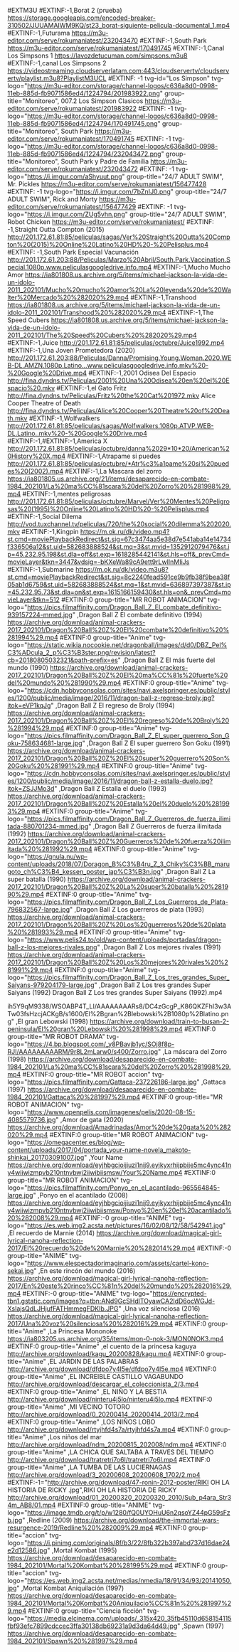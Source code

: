 #EXTM3U
#EXTINF:-1,Borat 2 (prueba)
https://storage.googleapis.com/encoded-breaker-310502/JUUAMAIWM9KQ/st23_borat-siguiente-pelicula-documental_1.mp4
#EXTINF:-1,Futurama
https://m3u-editor.com/serve/rokumaniatest/232043470
#EXTINF:-1,South Park
https://m3u-editor.com/serve/rokumaniatest/170491745
#EXTINF:-1,Canal Los Simpsons 1
https://lavozdetucuman.com/simpsons.m3u8
#EXTINF:-1,canal Los Simpsons 2
https://videostreaming.cloudserverlatam.com:443/cloudservertv/cloudservertv/playlist.m3u8?PlaylistM3UCL
#EXTINF: -1 tvg-id="Los Simpson" tvg-logo="https://m3u-editor.com/storage/channel-logos/c636a8d0-0998-11eb-885d-fb9071586ed4/1224794/201983922.png" group-title="Monitoreo", 007.2 Los Simpson Clasicos
https://m3u-editor.com/serve/rokumaniatest/201983922
#EXTINF: -1 tvg-logo="https://m3u-editor.com/storage/channel-logos/c636a8d0-0998-11eb-885d-fb9071586ed4/1224794/170491745.png" group-title="Monitoreo", South Park
https://m3u-editor.com/serve/rokumaniatest/170491745
#EXTINF: -1 tvg-logo="https://m3u-editor.com/storage/channel-logos/c636a8d0-0998-11eb-885d-fb9071586ed4/1224794/232043472.png" group-title="Monitoreo", South Park y Padre de Familia
https://m3u-editor.com/serve/rokumaniatest/232043472
#EXTINF: -1 tvg-logo="https://i.imgur.com/aShyuut.png" group-title="24/7 ADULT SWIM", Mr. Pickles
https://m3u-editor.com/serve/rokumaniatest/156477428
#EXTINF: -1 tvg-logo="https://i.imgur.com/7bZnIJ0.png" group-title="24/7 ADULT SWIM", Rick and Morty
https://m3u-editor.com/serve/rokumaniatest/156477429
#EXTINF: -1 tvg-logo="https://i.imgur.com/ZUg5vhn.png" group-title="24/7 ADULT SWIM", Robot Chicken
https://m3u-editor.com/serve/rokumaniatest/
#EXTINF: -1,Straight Outta Compton (2015)
http://201.172.61.81:85/peliculas/sagas/Ver%20Straight%20Outta%20Compton%20(2015)%20Online%20Latino%20HD%20-%20Pelisplus.mp4
#EXTINF: -1,South Park Especial Vacunación
http://201.172.61.203:88/Peliculas/Marzo%20Abril/South.Park.Vaccination.Special.1080p.www.peliculasgoogledrive.info.mp4
#EXTINF:-1,Mucho Mucho Amor
https://ia801808.us.archive.org/5/items/michael-jackson-la-vida-de-un-idolo-2011_202101/Mucho%20mucho%20amor%20La%20leyenda%20de%20Walter%20Mercado%20%282020%29.mp4
#EXTINF:-1,Transhood
https://ia801808.us.archive.org/5/items/michael-jackson-la-vida-de-un-idolo-2011_202101/Transhood%20%282020%29.mp4
#EXTINF:-1,The Speed Cubers
https://ia801808.us.archive.org/5/items/michael-jackson-la-vida-de-un-idolo-2011_202101/The%20Speed%20Cubers%20%282020%29.mp4
#EXTINF:-1,Juice
http://201.172.61.81:85/peliculas/octubre/Juice1992.mp4
#EXTINF:-1,Una Joven Prometedora (2020)
http://201.172.61.203:88/Peliculas/Danna/Promising.Young.Woman.2020.WEB-DL.AMZN.1080p.Latino...www.peliculasgoogledrive.info.mkv%20-%20Google%20Drive.mp4
#EXTINF:-1,2001 Odisea Del Espacio
http://fina.dyndns.tv/Peliculas/2001%20Una%20Odisea%20en%20el%20Espacio%20.mkv
#EXTINF:-1,el Gato Fritz
http://fina.dyndns.tv/Peliculas/Fritz%20the%20Cat%201972.mkv
Alice Cooper Theatre of Death
http://fina.dyndns.tv/Peliculas/Alice%20Cooper%20Theatre%20of%20Death.mkv
#EXTINF:-1,Wolfwalkers
http://201.172.61.81:85/peliculas/sagas/Wolfwalkers.1080p.ATVP.WEB-DL.Latino..mkv%20-%20Google%20Drive.mp4
#EXTINF:-1,#EXTINF:-1,America X
http://201.172.61.81:85/peliculas/octubre/danna%2029*10*20/American%20History%20X.mp4
#EXTINF:-1,Atrapame si puedes
http://201.172.61.81:85/peliculas/octubre/*Atr%c3%a1pame%20si%20puedes%20(2002).mp4
#EXTINF:-1,La Mascara del zorro
https://ia801805.us.archive.org/21/items/desaparecido-en-combate-1984_202101/La%20ma%CC%81scara%20del%20Zorro%20%281998%29.mp4
#EXTINF:-1,mentes peligrosas
http://201.172.61.81:85/peliculas/octubre/Marvel/Ver%20Mentes%20Peligrosas%20(1995)%20Online%20Latino%20HD%20-%20Pelisplus.mp4
#EXTINF:-1,Social Dilema
http://vod.tuxchannel.tv/peliculas/720/the%20social%20dilemma%202020.mkv
#EXTINF:-1,Kingpin
https://m.ok.ru/dk/video.mp4?st.cmd=moviePlaybackRedirect&st.sig=67c3474aa5e38d7e541aba14e14734f336506a12&st.uid=582683888524&st.mq=3&st.mvid=1352912079476&st.ip=45.232.95.198&st.dla=off&st.exp=1618285442141&st.hls=off&_prevCmd=movieLayer&tkn=3447&vdsig=-bKXeWa89cA9ett9rLwlInMIiJs
#EXTINF:-1,Submarine
https://m.ok.ru/dk/video.m3u8?st.cmd=moviePlaybackRedirect&st.sig=8c2240fead591ce9b9fb38f9bea38f05ab1d6759&st.uid=582683888524&st.mq=1&st.mvid=636897397387&st.ip=45.232.95.73&st.dla=on&st.exp=1615166159430&st.hls=on&_prevCmd=movieLayer&tkn=512
#EXTINF:0 group-title="MR ROBOT ANIMACION" tvg-logo="https://pics.filmaffinity.com/Dragon_Ball_Z_El_combate_definitivo-939157224-mmed.jpg" ,Dragon Ball Z El combate definitivo (1994)
https://archive.org/download/animal-crackers-2017_202101/Dragon%20Ball%20Z%20El%20combate%20definitivo%20%281994%29.mp4
#EXTINF:0 group-title="Anime" tvg-logo="https://static.wikia.nocookie.net/dragonball/images/d/d0/DBZ_Pel%C3%ADcula_2_p%C3%B3ster.png/revision/latest?cb=20180805032321&path-prefix=es" ,Dragon Ball Z El más fuerte del mundo (1990)
https://archive.org/download/animal-crackers-2017_202101/Dragon%20Ball%20Z%20El%20ma%CC%81s%20fuerte%20del%20mundo%20%281990%29.mp4
#EXTINF:0 group-title="Anime" tvg-logo="https://cdn.hobbyconsolas.com/sites/navi.axelspringer.es/public/styles/1200/public/media/image/2016/11/dragon-ball-z-regreso-broly.jpg?itok=eVP1kqJg" ,Dragon Ball Z El regreso de Broly (1994)
https://archive.org/download/animal-crackers-2017_202101/Dragon%20Ball%20Z%20El%20regreso%20de%20Broly%20%281994%29.mp4
#EXTINF:0 group-title="Anime" tvg-logo="https://pics.filmaffinity.com/Dragon_Ball_Z_El_super_guerrero_Son_Goku-758634681-large.jpg" ,Dragon Ball Z El super guerrero Son Goku (1991)
https://archive.org/download/animal-crackers-2017_202101/Dragon%20Ball%20Z%20El%20super%20guerrero%20Son%20Goku%20%281991%29.mp4
#EXTINF:0 group-title="Anime" tvg-logo="https://cdn.hobbyconsolas.com/sites/navi.axelspringer.es/public/styles/1200/public/media/image/2016/11/dragon-ball-z-estalla-duelo.jpg?itok=ZSJJMo3d" ,Dragon Ball Z Estalla el duelo (1993)
https://archive.org/download/animal-crackers-2017_202101/Dragon%20Ball%20Z%20Estalla%20el%20duelo%20%281993%29.mp4
#EXTINF:0 group-title="Anime" tvg-logo="https://pics.filmaffinity.com/Dragon_Ball_Z_Guerreros_de_fuerza_ilimitada-880701234-mmed.jpg" ,Dragon Ball Z Guerreros de fuerza ilimitada (1992)
https://archive.org/download/animal-crackers-2017_202101/Dragon%20Ball%20Z%20Guerreros%20de%20fuerza%20ilimitada%20%281992%29.mp4
#EXTINF:0 group-title="Anime" tvg-logo="https://gnula.nu/wp-content/uploads/2018/07/Doragon_B%C3%B4ru_Z_3_Chiky%C3%BB_marugoto_ch%C3%B4_kessen_poster_jap%C3%B3n.jpg" ,Dragon Ball Z La super batalla (1990)
https://archive.org/download/animal-crackers-2017_202101/Dragon%20Ball%20Z%20La%20super%20batalla%20%281990%29.mp4
#EXTINF:0 group-title="Anime" tvg-logo="https://pics.filmaffinity.com/Dragon_Ball_Z_Los_Guerreros_de_Plata-796832567-large.jpg" ,Dragon Ball Z Los guerreros de plata (1993)
https://archive.org/download/animal-crackers-2017_202101/Dragon%20Ball%20Z%20Los%20guerreros%20de%20plata%20%281993%29.mp4
#EXTINF:0 group-title="Anime" tvg-logo="https://www.pelis24.to/old/wp-content/uploads/portadas/dragon-ball-z-los-mejores-rivales.png" ,Dragon Ball Z Los mejores rivales (1991)
https://archive.org/download/animal-crackers-2017_202101/Dragon%20Ball%20Z%20Los%20mejores%20rivales%20%281991%29.mp4
#EXTINF:0 group-title="Anime" tvg-logo="https://pics.filmaffinity.com/Dragon_Ball_Z_Los_tres_grandes_Super_Saiyans-979204179-large.jpg" ,Dragon Ball Z Los tres grandes Super Saiyans (1992)
Dragon Ball Z Los tres grandes Super Saiyans (1992).mp4

ih5Y9qM9338/WSOABP4T_LI/AAAAAAAARs8/DC4zGcgP_K86QKZFhI3w3ATw03fsHzcjACKgB/s1600/El%2Bgran%2Blebowski%2B1080p%2Blatino.png" ,El gran Lebowski (1998)
https://archive.org/download/train-to-busan-2-peninsula/El%20gran%20Lebowski%20%281998%29.mp4
#EXTINF:0 group-title="MR ROBOT DRAMA" tvg-logo="https://4.bp.blogspot.com/_y8PBavjb1yc/SOj8f8p-RJI/AAAAAAAAARM/9r8L2mLarw0/s400/Zorro.jpg" ,La máscara del Zorro (1998)
https://archive.org/download/desaparecido-en-combate-1984_202101/La%20ma%CC%81scara%20del%20Zorro%20%281998%29.mp4
#EXTINF:0 group-title="MR ROBOT accion" tvg-logo="https://pics.filmaffinity.com/Gattaca-237226186-large.jpg" ,Gattaca (1997)
https://archive.org/download/desaparecido-en-combate-1984_202101/Gattaca%20%281997%29.mp4
#EXTINF:0 group-title="MR ROBOT ANIMACION" tvg-logo="https://www.openpelis.com/imagenes/pelis/2020-08-15-4085579736.jpg" ,Amor de gata (2020)
https://archive.org/download/Amadrinadas/Amor%20de%20gata%20%282020%29.mp4
#EXTINF:0 group-title="MR ROBOT ANIMACION" tvg-logo="https://omegacenter.es/blog/wp-content/uploads/2017/04/portada_your-name-novela_makoto-shinkai_201703091007.jpg" ,Your Name
https://archive.org/download/eyjhbgcioijiuzi1nij9.eyjkyxrhijpbije5mc4ync41ny4wiiwizmpvb210ntnvbwj2iiwibiismsw/Your%20Name.mp4
#EXTINF:0 group-title="MR ROBOT ANIMACION" tvg-logo="https://pics.filmaffinity.com/Ponyo_en_el_acantilado-965564845-large.jpg" ,Ponyo en el acantilado (2008)
https://archive.org/download/eyjhbgcioijiuzi1nij9.eyjkyxrhijpbije5mc4ync41ny4wiiwizmpvb210ntnvbwj2iiwibiismsw/Ponyo%20en%20el%20acantilado%20%282008%29.mp4
#EXTINF:-0 group-title="ANIME" tvg-logo="https://es.web.img2.acsta.net/pictures/16/02/08/12/58/542941.jpg" ,El recuerdo de Marnie (2014)
https://archive.org/download/magical-girl-lyrical-nanoha-reflection-2017/El%20recuerdo%20de%20Marnie%20%282014%29.mp4
#EXTINF:-0 group-title="ANIME" tvg-logo="https://www.elespectadorimaginario.com/assets/cartel-kono-sekai.jpg" ,En este rincón del mundo (2016)
https://archive.org/download/magical-girl-lyrical-nanoha-reflection-2017/En%20este%20rinco%CC%81n%20del%20mundo%20%282016%29.mp4
#EXTINF:-0 group-title="ANIME" tvg-logo="https://encrypted-tbn1.gstatic.com/images?q=tbn:ANd9GcSHdlTOyawCA2ldD6ocWGJd-XsIajsQdLJHjufFATHmmegFDKIb.JPG" ,Una voz silenciosa (2016)
https://archive.org/download/magical-girl-lyrical-nanoha-reflection-2017/Una%20voz%20silenciosa%20%282016%29.mp4
#EXTINF:0 group-title="Anime" ,La Princesa Mononoke
https://ia803205.us.archive.org/35/items/mon-0-nok-3/MON0NOK3.mp4
#EXTINF:0 group-title="Anime" ,el cuento de la princesa kaguya 
http://archive.org/download/kagu_20200828/kagu.mp4
#EXTINF:0 group-title="Anime" ,EL JARDIN DE LAS PALABRAS 
http://archive.org/download/dfdpo7y4l5e/dfdpo7y4l5e.mp4
#EXTINF:0 group-title="Anime" ,EL INCREIBLE CASTILLO VAGABUNDO 
http://archive.org/download/descargar_el_coleccionista_2/3.mp4
#EXTINF:0 group-title="Anime" ,EL NIÑO Y LA BESTIA 
http://archive.org/download/ninteru4j5lo/ninteru4j5lo.mp4
#EXTINF:0 group-title="Anime" ,MI VECINO TOTORO 
http://archive.org/download/0_20200414_20200414_2013/2.mp4
#EXTINF:0 group-title="Anime" ,LOS NIÑOS LOBO 
http://archive.org/download/rtyjhfd4s7a/rtyjhfd4s7a.mp4
#EXTINF:0 group-title="Anime" ,Los niños del mar 
http://archive.org/download/ndm_20200815_202008/ndm.mp4
#EXTINF:0 group-title="Anime" ,LA CHICA QUE SALTABA A TRAVES DEL TIEMPO 
http://archive.org/download/tratretri7o6l/tratretri7o6l.mp4 
#EXTINF:0 group-title="Anime" ,LA TUMBA DE LAS LUCIERNAGAS 
http://archive.org/download/3_20200608_20200608_1702/2.mp4
#EXTINF:-1="http://archive.org/download/47-ronin-2012-poster/RIKI OH LA HISTORIA DE RICKY .jpg",RIKI OH LA HISTORIA DE RICKY 
http://archive.org/download/01_20200320_20200320_2010/Sub_p4ara_Str34m_AB8/01.mp4
#EXTINF:0 group-title="ANIME" tvg-logo="https://image.tmdb.org/t/p/w1280/fQ0UYOHuU6n2qsoYZ44pG59sFzb.jpg" ,Redline (2009)
https://archive.org/download/the-immortal-wars-resurgence-2019/Redline%20%282009%29.mp4
#EXTINF:0 group-title="accion" tvg-logo="https://i.pinimg.com/originals/8f/b3/22/8fb322b397abd737d16dae24e2d12586.jpg" ,Mortal Kombat (1995)
https://archive.org/download/desaparecido-en-combate-1984_202101/Mortal%20Kombat%20%281995%29.mp4
#EXTINF:0 group-title="accion" tvg-logo="https://es.web.img2.acsta.net/medias/nmedia/18/91/34/93/20141050.jpg" ,Mortal Kombat Aniquilación (1997)
https://archive.org/download/desaparecido-en-combate-1984_202101/Mortal%20Kombat%20Aniquilacio%CC%81n%20%281997%29.mp4
#EXTINF:0 group-title="Ciencia ficción" tvg-logo="https://media.elcinema.com/uploads/_315x420_35fb45110d658154115fbf93efc7899cdccec3ffa30138db69231a9d3da64d49.jpg" ,Spawn (1997)
https://archive.org/download/desaparecido-en-combate-1984_202101/Spawn%20%281997%29.mp4

